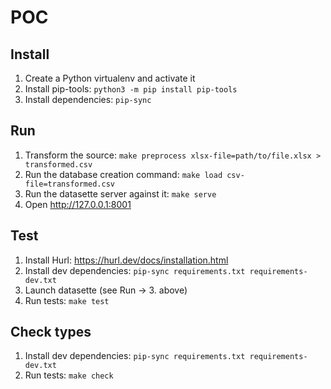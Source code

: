 # POC

## Install

1. Create a Python virtualenv and activate it
2. Install pip-tools: `python3 -m pip install pip-tools`
3. Install dependencies: `pip-sync`

## Run

1. Transform the source: `make preprocess xlsx-file=path/to/file.xlsx > transformed.csv`
2. Run the database creation command: `make load csv-file=transformed.csv`
3. Run the datasette server against it: `make serve`
4. Open http://127.0.0.1:8001

## Test

1. Install Hurl: https://hurl.dev/docs/installation.html
2. Install dev dependencies: `pip-sync requirements.txt requirements-dev.txt`
3. Launch datasette (see Run → 3. above)
4. Run tests: `make test`

## Check types

1. Install dev dependencies: `pip-sync requirements.txt requirements-dev.txt`
2. Run tests: `make check`
